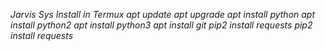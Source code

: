 *Jarvis Sys Install in Termux*
*apt update*
*apt upgrade*
*apt install python*
*apt install python2*
*apt install python3*
*apt install git*
*pip2 install requests*
*pip2 install requests*
